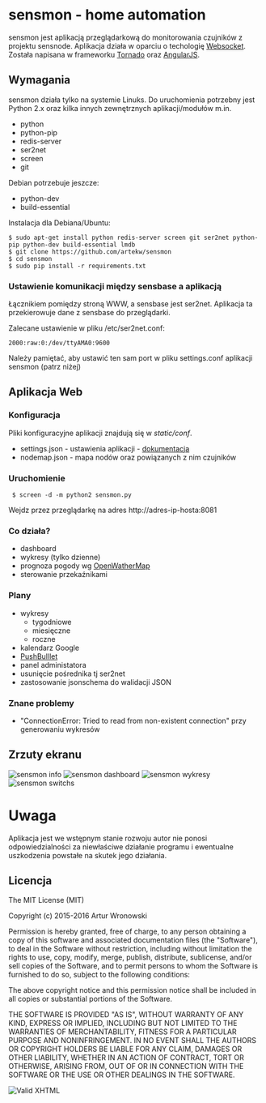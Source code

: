 # sensmon - home automation

sensmon jest aplikacją przeglądarkową do monitorowania czujników z projektu sensnode. Aplikacja działa w oparciu o techologię [Websocket](http://pl.wikipedia.org/wiki/WebSocket). Została napisana w frameworku [Tornado](http://www.tornadoweb.org/en/stable/) oraz [AngularJS](https://angularjs.org/).

## Wymagania

sensmon działa tylko na systemie Linuks. Do uruchomienia potrzebny jest Python 2.x oraz kilka innych zewnętrznych aplikacji/modułów m.in.

- python
- python-pip
- redis-server
- ser2net
- screen
- git

Debian potrzebuje jeszcze:

- python-dev
- build-essential

Instalacja dla Debiana/Ubuntu:

    $ sudo apt-get install python redis-server screen git ser2net python-pip python-dev build-essential lmdb
    $ git clone https://github.com/artekw/sensmon
    $ cd sensmon
    $ sudo pip install -r requirements.txt

### Ustawienie komunikacji między sensbase a aplikacją

Łącznikiem pomiędzy stroną WWW, a sensbase jest ser2net. Aplikacja ta przekierowuje dane z sensbase do przeglądarki.

Zalecane ustawienie w pliku /etc/ser2net.conf:

    2000:raw:0:/dev/ttyAMA0:9600

Należy pamiętać, aby ustawić ten sam port w pliku settings.conf aplikacji sensmon (patrz niżej)

## Aplikacja Web
### Konfiguracja

Pliki konfiguracyjne aplikacji znajdują się w *static/conf*.

- settings.json - ustawienia aplikacji - [dokumentacja](https://github.com/artekw/sensmon/tree/master/static/conf)
- nodemap.json - mapa nodów oraz powiązanych z nim czujników

### Uruchomienie

     $ screen -d -m python2 sensmon.py

Wejdz przez przeglądarkę na adres http://adres-ip-hosta:8081

### Co działa?

- dashboard
- wykresy (tylko dzienne)
- prognoza pogody wg [OpenWatherMap](http://openweathermap.org/city/7530941)
- sterowanie przekaźnikami

### Plany

- wykresy
    - tygodniowe
    - miesięczne
    - roczne
- kalendarz Google
- [PushBulllet](https://www.pushbullet.com/)
- panel administatora
- usunięcie pośrednika tj ser2net
- zastosowanie jsonschema do walidacji JSON

### Znane problemy
   - "ConnectionError: Tried to read from non-existent connection" przy generowaniu wykresów

## Zrzuty ekranu

![sensmon info](https://dl.dropboxusercontent.com/u/677573/Photos/sensmon/intro.png)
![sensmon dashboard](https://dl.dropboxusercontent.com/u/677573/Photos/sensmon/dashboard.png)
![sensmon wykresy](https://dl.dropboxusercontent.com/u/677573/Photos/sensmon/graphs.png)
![sensmon switchs](https://dl.dropboxusercontent.com/u/677573/Photos/sensmon/switches.png)

# Uwaga
Aplikacja jest we wstępnym stanie rozwoju autor nie ponosi odpowiedzialności za niewłaściwe działanie programu i ewentualne uszkodzenia powstałe na skutek jego działania.

## Licencja

The MIT License (MIT)

Copyright (c) 2015-2016 Artur Wronowski

Permission is hereby granted, free of charge, to any person obtaining a copy
of this software and associated documentation files (the "Software"), to deal
in the Software without restriction, including without limitation the rights
to use, copy, modify, merge, publish, distribute, sublicense, and/or sell
copies of the Software, and to permit persons to whom the Software is
furnished to do so, subject to the following conditions:

The above copyright notice and this permission notice shall be included in
all copies or substantial portions of the Software.

THE SOFTWARE IS PROVIDED "AS IS", WITHOUT WARRANTY OF ANY KIND, EXPRESS OR
IMPLIED, INCLUDING BUT NOT LIMITED TO THE WARRANTIES OF MERCHANTABILITY,
FITNESS FOR A PARTICULAR PURPOSE AND NONINFRINGEMENT. IN NO EVENT SHALL THE
AUTHORS OR COPYRIGHT HOLDERS BE LIABLE FOR ANY CLAIM, DAMAGES OR OTHER
LIABILITY, WHETHER IN AN ACTION OF CONTRACT, TORT OR OTHERWISE, ARISING FROM,
OUT OF OR IN CONNECTION WITH THE SOFTWARE OR THE USE OR OTHER DEALINGS IN
THE SOFTWARE.


![Valid XHTML](http://w3.org/Icons/valid-xhtml10)
